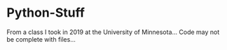 # Python-Stuff
From a class I took in 2019 at the University of Minnesota... Code may not be complete with files...
